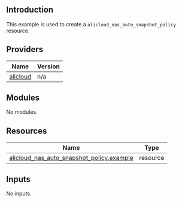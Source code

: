 ## Introduction

This example is used to create a `alicloud_nas_auto_snapshot_policy` resource.

<!-- BEGIN_TF_DOCS -->
## Providers

| Name | Version |
|------|---------|
| <a name="provider_alicloud"></a> [alicloud](#provider\_alicloud) | n/a |

## Modules

No modules.

## Resources

| Name | Type |
|------|------|
| [alicloud_nas_auto_snapshot_policy.example](https://registry.terraform.io/providers/aliyun/alicloud/latest/docs/resources/nas_auto_snapshot_policy) | resource |

## Inputs

No inputs.
<!-- END_TF_DOCS -->    